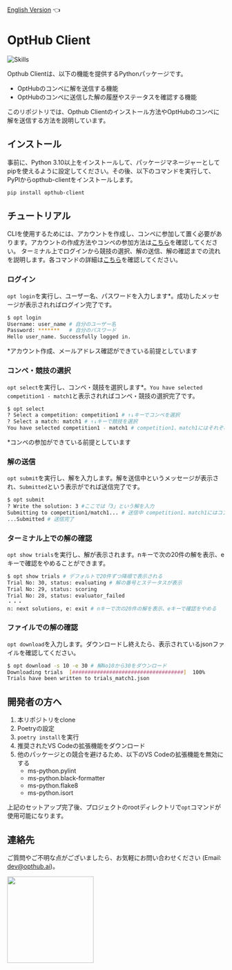 [English Version](https://github.com/opthub-org/opthub-client) 👈

# OptHub Client

![Skills](https://skillicons.dev/icons?i=py,graphql,docker,vscode,github)

Opthub Clientは、以下の機能を提供するPythonパッケージです。

- OptHubのコンペに解を送信する機能
- OptHubのコンペに送信した解の履歴やステータスを確認する機能

このリポジトリでは、Opthub Clientのインストール方法やOptHubのコンペに解を送信する方法を説明しています。

## インストール

事前に、Python 3.10以上をインストールして、パッケージマネージャーとしてpipを使えるように設定してください。その後、以下のコマンドを実行して、PyPIからopthub-clientをインストールします。

```bash
pip install opthub-client
```

## チュートリアル

<!-- ここを変更する際にはnotionのチュートリアルも変更する必要あり -->
CLIを使用するためには、アカウントを作成し、コンペに参加して置く必要があります。アカウントの作成方法やコンペの参加方法は[こちら](https://opthub.notion.site/1b96e2f4e9424db0934f297ee0351403?pvs=4)を確認してください。
ターミナル上でログインから競技の選択、解の送信、解の確認までの流れを説明します。各コマンドの詳細は[こちら](https://opthub.notion.site/OptHub-Client-1fec52032bca4cdda14d5a28c0028952?pvs=4)を確認してください。

### ログイン

`opt login`を実行し、ユーザー名、パスワードを入力します*。成功したメッセージが表示されればログイン完了です。
```bash
$ opt login
Username: user_name # 自分のユーザー名
Password: *******   # 自分のパスワード
Hello user_name. Successfully logged in.
```
\*アカウント作成、メールアドレス確認ができている前提としています

### コンペ・競技の選択

`opt select`を実行し、コンペ・競技を選択します*。`You have selected competition1 - match1`と表示されればコンペ・競技の選択完了です。
```bash
$ opt select
? Select a competition: competition1 # ↑↓キーでコンペを選択
? Select a match: match1 # ↑↓キーで競技を選択
You have selected competition1 - match1 # competition1、match1にはそれぞれコンペ名、競技名が入る
```
\*コンペの参加ができている前提としています

### 解の送信

`opt submit`を実行し、解を入力します。解を送信中というメッセージが表示され、`Submitted`という表示がでれば送信完了です。

```bash
$ opt submit
? Write the solution: 3 #ここでは「3」という解を入力 
Submitting to competition1/match1... # 送信中 competition1、match1にはコンペ名、競技名が表示されている
...Submitted # 送信完了
```

### ターミナル上での解の確認

`opt show trials`を実行し、解が表示されます。nキーで次の20件の解を表示、eキーで確認をやめることができます。
```bash
$ opt show trials # デフォルトで20件ずつ降順で表示される
Trial No: 30, status: evaluating # 解の番号とステータスが表示
Trial No: 29, status: scoring
Trial No: 28, status: evaluator_failed
・・・
n: next solutions, e: exit # nキーで次の20件の解を表示、eキーで確認をやめる
```

### ファイルでの解の確認

`opt download`を入力します。ダウンロードし終えたら、表示されているjsonファイルを確認してください。

```bash
$ opt download -s 10 -e 30 # 解No10から30をダウンロード
Downloading trials  [####################################]  100%
Trials have been written to trials_match1.json 
```

## 開発者の方へ
1. 本リポジトリをclone
2. Poetryの設定
3. `poetry install`を実行
4. 推奨されたVS Codeの拡張機能をダウンロード
5. 他のパッケージとの競合を避けるため、以下のVS Codeの拡張機能を無効にする
    - ms-python.pylint
    - ms-python.black-formatter
    - ms-python.flake8
    - ms-python.isort

上記のセットアップ完了後、プロジェクトのrootディレクトリで`opt`コマンドが使用可能になります。

## 連絡先 <a id="Contact"></a>

ご質問やご不明な点がございましたら、お気軽にお問い合わせください (Email: dev@opthub.ai)。

<img src="https://opthub.ai/assets/images/logo.svg" width="200">

